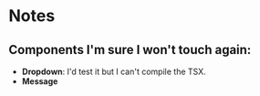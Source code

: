 # Notes
## Components I'm sure I won't touch again:
* **Dropdown**: I'd test it but I can't compile the TSX.
* **Message**
